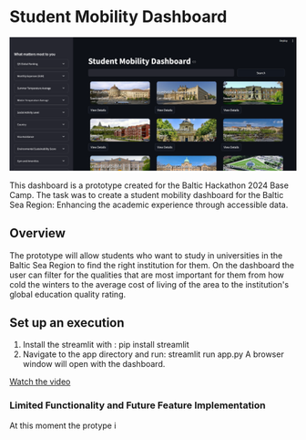 # Student Mobility Dashboard

![Dashboard](app/media/dashboard.png)

This dashboard is a prototype created for the Baltic Hackathon 2024 Base Camp. The task was to create a student mobility dashboard for the Baltic Sea Region: Enhancing the academic experience through accessible data.

## Overview

The prototype will allow students who want to study in universities in the Baltic Sea Region to find the right institution for them. On the dashboard the user can filter for the qualities that are most important for them from how cold the winters to the average cost of living of the area to the institution's global education quality rating.

## Set up an execution
1. Install the streamlit with :
    pip install streamlit
2. Navigate to the app directory and run:
    streamlit run app.py
    A browser window will open with the dashboard. 

[Watch the video](app/media/dashboard_in_action.mp4)


### Limited Functionality and Future Feature Implementation
At this moment the protype i